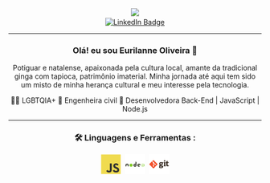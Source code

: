 <div id="header" align="center">
  <img src="https://media.giphy.com/media/ptqAPgghLtHOa0SLJS/giphy.gif" width="100"/>
</div>
<div id="badges" align="center">
  <a href="https://www.linkedin.com/in/eurilanne/">
    <img src="https://img.shields.io/badge/LinkedIn-blue?style=for-the-badge&logo=linkedin&logoColor=white" alt="LinkedIn Badge"/>
  </a>

  ---
  
  ### Olá! eu sou Eurilanne Oliveira 👋

Potiguar e natalense, apaixonada pela cultura local, amante da tradicional ginga com tapioca, patrimônio imaterial. Minha jornada até aqui tem sido um misto de minha herança cultural e meu interesse pela tecnologia.

🏳️‍🌈 LGBTQIA+
🔭 Engenheira civil
🌱 Desenvolvedora Back-End | JavaScript | Node.js 

---

### :hammer_and_wrench: Linguagens e Ferramentas :
<div>
<img src="https://github.com/devicons/devicon/blob/master/icons/javascript/javascript-original.svg" title="JavaScript" alt="JavaScript" width="40" height="40"/>&nbsp;
<img src="https://github.com/devicons/devicon/blob/master/icons/nodejs/nodejs-original-wordmark.svg" title="NodeJS" alt="NodeJS" width="40" height="40"/>&nbsp;
 <img src="https://github.com/devicons/devicon/blob/master/icons/git/git-original-wordmark.svg" title="Git" **alt="Git" width="40" height="40"/>
 </div>
